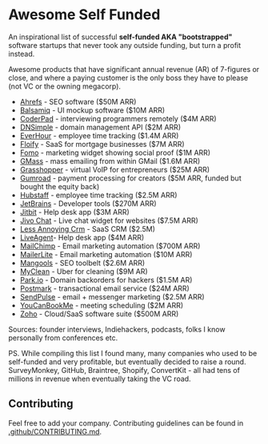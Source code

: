 # Awesome Self Funded

An inspirational list of successful **self-funded AKA "bootstrapped"** software startups that never took any outside funding, but turn a profit instead.

Awesome products that have significant annual revenue (AR) of 7-figures or close, and where a paying customer is the only boss they have to please (not VC or the owning megacorp).

- [Ahrefs](https://ahrefs.com) - SEO software ($50M ARR)
- [Balsamiq](https://balsamiq.com/) - UI mockup software ($10M ARR)
- [CoderPad](https://coderpad.io/) - interviewing programmers remotely ($4M ARR)
- [DNSimple](https://dnsimple.com/) - domain management API ($2M ARR)
- [EverHour](https://everhour.com/) - employee time tracking ($1.4M ARR)
- [Floify](https://floify.com/) - SaaS for mortgage businesses ($7M ARR)
- [Fomo](https://www.usefomo.com/) - marketing widget showing social proof ($1M ARR)
- [GMass](https://www.gmass.co/) - mass emailing from within GMail ($1.6M ARR)
- [Grasshopper](http://grasshopper.com/) - virtual VoIP for entrepreneurs ($25M ARR)
- [Gumroad](https://gumroad.com/) - payment processing for creators ($5M ARR, funded but bought the equity back)
- [Hubstaff](https://hubstaff.com/) - employee time tracking ($2.5M ARR)
- [JetBrains](https://www.jetbrains.com/) - Developer tools ($270M ARR)
- [Jitbit](https://www.jtibit.com/) - Help desk app ($3M ARR)
- [Jivo Chat](https://www.jivochat.com/) - Live chat widget for websites ($7.5M ARR)
- [Less Annoying Crm](https://www.lessannoyingcrm.com/) - SaaS CRM ($2.5M)
- [LiveAgent](https://www.ladesk.com/)- Help desk app ($4M ARR)
- [MailChimp](https://mailchimp.com/) - Email marketing automation ($700M ARR)
- [MailerLite](https://www.mailerlite.com/) - Email marketing automation ($10M ARR)
- [Mangools](https://mangools.com/) - SEO toolbelt ($2.6M ARR)
- [MyClean](https://www.myclean.com/) - Uber for cleaning ($9M AR)
- [Park.io](http://park.io/) - Domain backorders for hackers ($1.5M AR)
- [Postmark](https://postmarkapp.com/) - transactional email service ($24M ARR)
- [SendPulse](https://sendpulse.com/) - email + messenger marketing ($2.5M ARR)
- [YouCanBookMe](https://youcanbook.me/) - meeting scheduling ($2M ARR)
- [Zoho](https://www.zoho.com/) - Cloud/SaaS software suite ($500M ARR)

Sources: founder interviews, Indiehackers, podcasts, folks I know personally from conferences etc.

PS. While compiling this list I found many, many companies who used to be self-funded and very profitable, but eventually decided to raise a round. SurveyMonkey, GitHub, Braintree, Shopify, ConvertKit - all had tens of millions in revenue when eventually taking the VC road.

## Contributing
Feel free to add your company. Contributing guidelines can be found in [.github/CONTRIBUTING.md](.github/CONTRIBUTING.md).
